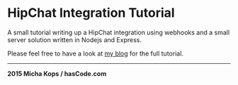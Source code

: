 # HipChat Integration Tutorial

A small tutorial writing up a HipChat integration using webhooks and a small server solution written in Nodejs and Express.

Please feel free to have a look at [my blog] for the full tutorial.

----

**2015 Micha Kops / hasCode.com**

   [my blog]:http://www.hascode.com/
